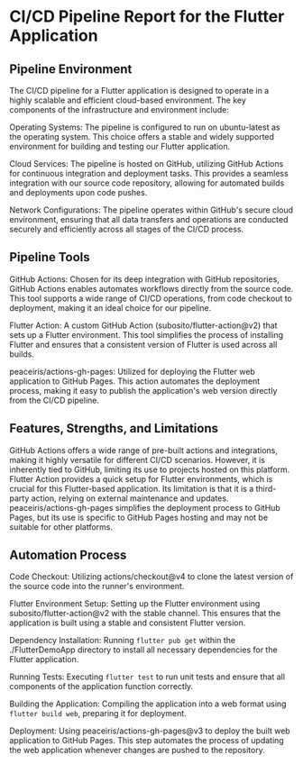 # CI/CD Pipeline Report for the Flutter Application

## Pipeline Environment

The CI/CD pipeline for a Flutter application is designed to operate in a highly scalable and efficient cloud-based environment. The key components of the infrastructure and environment include:

Operating Systems: The pipeline is configured to run on ubuntu-latest as the operating system. This choice offers a stable and widely supported environment for building and testing our Flutter application.

Cloud Services: The pipeline is hosted on GitHub, utilizing GitHub Actions for continuous integration and deployment tasks. This provides a seamless integration with our source code repository, allowing for automated builds and deployments upon code pushes.

Network Configurations: The pipeline operates within GitHub's secure cloud environment, ensuring that all data transfers and operations are conducted securely and efficiently across all stages of the CI/CD process.

## Pipeline Tools

GitHub Actions: Chosen for its deep integration with GitHub repositories, GitHub Actions enables automates  workflows directly from the source code. This tool supports a wide range of CI/CD operations, from code checkout to deployment, making it an ideal choice for our pipeline.

Flutter Action: A custom GitHub Action (subosito/flutter-action@v2) that sets up a Flutter environment. This tool simplifies the process of installing Flutter and ensures that a consistent version of Flutter is used across all builds.

peaceiris/actions-gh-pages: Utilized for deploying the Flutter web application to GitHub Pages. This action automates the deployment process, making it easy to publish the application's web version directly from the CI/CD pipeline.

## Features, Strengths, and Limitations

GitHub Actions offers a wide range of pre-built actions and integrations, making it highly versatile for different CI/CD scenarios. However, it is inherently tied to GitHub, limiting its use to projects hosted on this platform.
Flutter Action provides a quick setup for Flutter environments, which is crucial for this Flutter-based application. Its limitation is that it is a third-party action, relying on external maintenance and updates.
peaceiris/actions-gh-pages simplifies the deployment process to GitHub Pages, but its use is specific to GitHub Pages hosting and may not be suitable for other platforms.

## Automation Process

Code Checkout: Utilizing actions/checkout@v4 to clone the latest version of the source code into the runner's environment.

Flutter Environment Setup: Setting up the Flutter environment using subosito/flutter-action@v2 with the stable channel. This ensures that the application is built using a stable and consistent Flutter version.

Dependency Installation: Running `flutter pub get` within the ./FlutterDemoApp directory to install all necessary dependencies for the Flutter application.

Running Tests: Executing `flutter test` to run unit tests and ensure that all components of the application function correctly.

Building the Application: Compiling the application into a web format using `flutter build web`, preparing it for deployment.

Deployment: Using peaceiris/actions-gh-pages@v3 to deploy the built web application to GitHub Pages. This step automates the process of updating the web application whenever changes are pushed to the repository.

